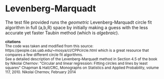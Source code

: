 <h1> Levenberg-Marquadt </h1>

The test file provided runs the <i>geometric</i> Levenberg-Marquadt circle fit algorithm in full (a,b,R) space 
by initially making a guess with the less accurate yet faster Taubin method (which is <i>algebraic</i>).

<div></div>

<small>
<strong> citations </strong>
<div></div>
The code was taken and modified from this source: https://people.cas.uab.edu/~mosya/cl/CPPcircle.html which is a great resource that  
compares a few different circle fit algorithms.
<div></div>
See a detailed description of the Levenberg-Marquadt method in Section 4.5 of the book by Nikolai Chernov:
  "Circular and linear regression: Fitting circles and lines by least squares"
   Chapman & Hall/CRC, Monographs on Statistics and Applied Probability, volume 117, 2010.
		Nikolai Chernov,  February 2014
</small>
